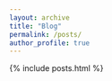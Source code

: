 ```yaml
---
layout: archive
title: "Blog"
permalink: /posts/
author_profile: true
---
```


{% include posts.html %}
